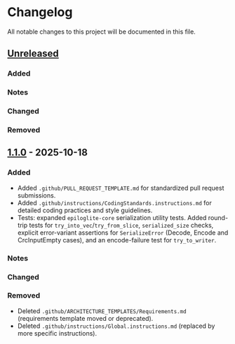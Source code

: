 # Changelog

All notable changes to this project will be documented in this file.

## [Unreleased]

### Added

### Notes

### Changed

### Removed

## [1.1.0](https://github.com/jeleniel/epiloglite/compare/v1.0.0...v1.1.0) - 2025-10-18

### Added

- Added `.github/PULL_REQUEST_TEMPLATE.md` for standardized pull request submissions.
- Added `.github/instructions/CodingStandards.instructions.md` for detailed coding practices and style guidelines.
- Tests: expanded `epiloglite-core` serialization utility tests. Added round-trip tests for `try_into_vec`/`try_from_slice`, `serialized_size` checks, explicit error-variant assertions for `SerializeError` (Decode, Encode and CrcInputEmpty cases), and an encode-failure test for `try_to_writer`.

### Notes

### Changed

### Removed

- Deleted `.github/ARCHITECTURE_TEMPLATES/Requirements.md` (requirements template moved or deprecated).
- Deleted `.github/instructions/Global.instructions.md` (replaced by more specific instructions).

[Unreleased]: https://github.com/jeleniel/epiloglite/compare/v1.1.0...HEAD
